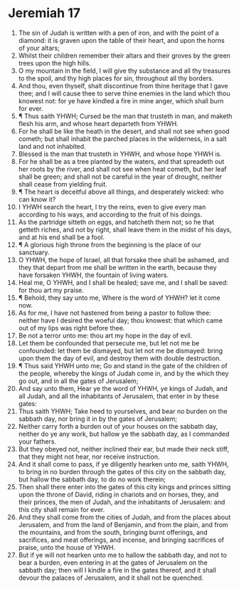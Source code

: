 ﻿# Jeremiah 17
1. The sin of Judah is written with a pen of iron, and with the point of a diamond: it is graven upon the table of their heart, and upon the horns of your altars; 
2. Whilst their children remember their altars and their groves by the green trees upon the high hills. 
3. O my mountain in the field, I will give thy substance and all thy treasures to the spoil, and thy high places for sin, throughout all thy borders. 
4. And thou, even thyself, shalt discontinue from thine heritage that I gave thee; and I will cause thee to serve thine enemies in the land which thou knowest not: for ye have kindled a fire in mine anger, which shall burn for ever. 
5. ¶ Thus saith YHWH; Cursed be the man that trusteth in man, and maketh flesh his arm, and whose heart departeth from YHWH. 
6. For he shall be like the heath in the desert, and shall not see when good cometh; but shall inhabit the parched places in the wilderness, in a salt land and not inhabited. 
7. Blessed is the man that trusteth in YHWH, and whose hope YHWH is. 
8. For he shall be as a tree planted by the waters, and that spreadeth out her roots by the river, and shall not see when heat cometh, but her leaf shall be green; and shall not be careful in the year of drought, neither shall cease from yielding fruit. 
9. ¶ The heart is deceitful above all things, and desperately wicked: who can know it? 
10. I YHWH search the heart, I try the reins, even to give every man according to his ways, and according to the fruit of his doings. 
11. As the partridge sitteth on eggs, and hatcheth them not; so he that getteth riches, and not by right, shall leave them in the midst of his days, and at his end shall be a fool. 
12. ¶ A glorious high throne from the beginning is the place of our sanctuary. 
13. O YHWH, the hope of Israel, all that forsake thee shall be ashamed, and they that depart from me shall be written in the earth, because they have forsaken YHWH, the fountain of living waters. 
14. Heal me, O YHWH, and I shall be healed; save me, and I shall be saved: for thou art my praise. 
15. ¶ Behold, they say unto me, Where is the word of YHWH? let it come now. 
16. As for me, I have not hastened from being a pastor to follow thee: neither have I desired the woeful day; thou knowest: that which came out of my lips was right before thee. 
17. Be not a terror unto me: thou art my hope in the day of evil. 
18. Let them be confounded that persecute me, but let not me be confounded: let them be dismayed, but let not me be dismayed: bring upon them the day of evil, and destroy them with double destruction. 
19. ¶ Thus said YHWH unto me; Go and stand in the gate of the children of the people, whereby the kings of Judah come in, and by the which they go out, and in all the gates of Jerusalem; 
20. And say unto them, Hear ye the word of YHWH, ye kings of Judah, and all Judah, and all the inhabitants of Jerusalem, that enter in by these gates: 
21. Thus saith YHWH; Take heed to yourselves, and bear no burden on the sabbath day, nor bring it in by the gates of Jerusalem; 
22. Neither carry forth a burden out of your houses on the sabbath day, neither do ye any work, but hallow ye the sabbath day, as I commanded your fathers. 
23. But they obeyed not, neither inclined their ear, but made their neck stiff, that they might not hear, nor receive instruction. 
24. And it shall come to pass, if ye diligently hearken unto me, saith YHWH, to bring in no burden through the gates of this city on the sabbath day, but hallow the sabbath day, to do no work therein; 
25. Then shall there enter into the gates of this city kings and princes sitting upon the throne of David, riding in chariots and on horses, they, and their princes, the men of Judah, and the inhabitants of Jerusalem: and this city shall remain for ever. 
26. And they shall come from the cities of Judah, and from the places about Jerusalem, and from the land of Benjamin, and from the plain, and from the mountains, and from the south, bringing burnt offerings, and sacrifices, and meat offerings, and incense, and bringing sacrifices of praise, unto the house of YHWH. 
27. But if ye will not hearken unto me to hallow the sabbath day, and not to bear a burden, even entering in at the gates of Jerusalem on the sabbath day; then will I kindle a fire in the gates thereof, and it shall devour the palaces of Jerusalem, and it shall not be quenched. 
